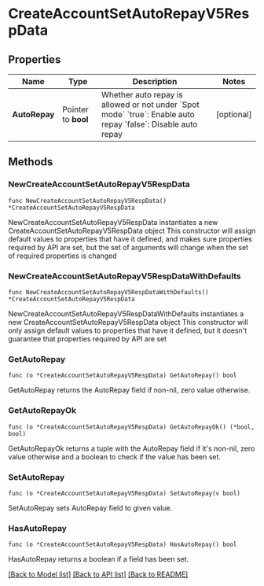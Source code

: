 # CreateAccountSetAutoRepayV5RespData

## Properties

Name | Type | Description | Notes
------------ | ------------- | ------------- | -------------
**AutoRepay** | Pointer to **bool** | Whether auto repay is allowed or not under &#x60;Spot mode&#x60;  &#x60;true&#x60;: Enable auto repay  &#x60;false&#x60;: Disable auto repay | [optional] 

## Methods

### NewCreateAccountSetAutoRepayV5RespData

`func NewCreateAccountSetAutoRepayV5RespData() *CreateAccountSetAutoRepayV5RespData`

NewCreateAccountSetAutoRepayV5RespData instantiates a new CreateAccountSetAutoRepayV5RespData object
This constructor will assign default values to properties that have it defined,
and makes sure properties required by API are set, but the set of arguments
will change when the set of required properties is changed

### NewCreateAccountSetAutoRepayV5RespDataWithDefaults

`func NewCreateAccountSetAutoRepayV5RespDataWithDefaults() *CreateAccountSetAutoRepayV5RespData`

NewCreateAccountSetAutoRepayV5RespDataWithDefaults instantiates a new CreateAccountSetAutoRepayV5RespData object
This constructor will only assign default values to properties that have it defined,
but it doesn't guarantee that properties required by API are set

### GetAutoRepay

`func (o *CreateAccountSetAutoRepayV5RespData) GetAutoRepay() bool`

GetAutoRepay returns the AutoRepay field if non-nil, zero value otherwise.

### GetAutoRepayOk

`func (o *CreateAccountSetAutoRepayV5RespData) GetAutoRepayOk() (*bool, bool)`

GetAutoRepayOk returns a tuple with the AutoRepay field if it's non-nil, zero value otherwise
and a boolean to check if the value has been set.

### SetAutoRepay

`func (o *CreateAccountSetAutoRepayV5RespData) SetAutoRepay(v bool)`

SetAutoRepay sets AutoRepay field to given value.

### HasAutoRepay

`func (o *CreateAccountSetAutoRepayV5RespData) HasAutoRepay() bool`

HasAutoRepay returns a boolean if a field has been set.


[[Back to Model list]](../README.md#documentation-for-models) [[Back to API list]](../README.md#documentation-for-api-endpoints) [[Back to README]](../README.md)


